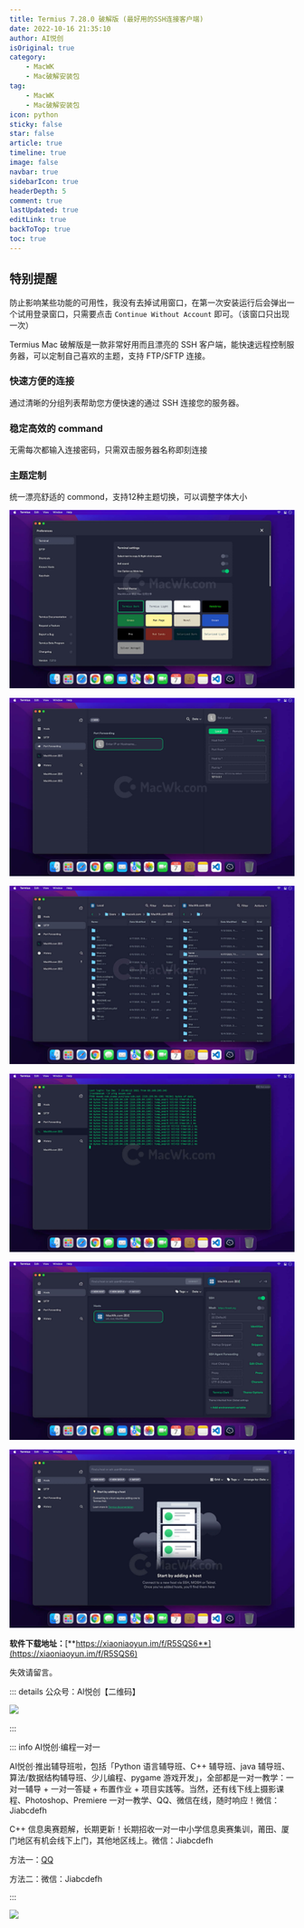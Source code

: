 ```yaml
---
title: Termius 7.28.0 破解版 (最好用的SSH连接客户端)
date: 2022-10-16 21:35:10
author: AI悦创
isOriginal: true
category: 
    - MacWK
    - Mac破解安装包
tag:
    - MacWK
    - Mac破解安装包
icon: python
sticky: false
star: false
article: true
timeline: true
image: false
navbar: true
sidebarIcon: true
headerDepth: 5
comment: true
lastUpdated: true
editLink: true
backToTop: true
toc: true
---
```


## 特别提醒

防止影响某些功能的可用性，我没有去掉试用窗口，在第一次安装运行后会弹出一个试用登录窗口，只需要点击 `Continue Without Account` 即可。（该窗口只出现一次）

 Termius Mac 破解版是一款非常好用而且漂亮的 SSH 客户端，能快速远程控制服务器，可以定制自己喜欢的主题，支持 FTP/SFTP 连接。

### 快速方便的连接

通过清晰的分组列表帮助您方便快速的通过 SSH 连接您的服务器。

### 稳定高效的 command

无需每次都输入连接密码，只需双击服务器名称即刻连接

### 主题定制

统一漂亮舒适的 commond，支持12种主题切换，可以调整字体大小

![img](./01-Termius.assets/202204061649206319347982.jpg)

![](./01-Termius.assets/202204061649206319819246.jpg)

![](./01-Termius.assets/202204061649206319430198.jpg)

![](./01-Termius.assets/202204061649206319292126.jpg)

![](./01-Termius.assets/202204061649206319505436.jpg)

![](./01-Termius.assets/202204061649206319901673.jpg)

**软件下载地址：**[**https://xiaoniaoyun.im/f/R5SQS6**](https://xiaoniaoyun.im/f/R5SQS6)

失效请留言。

::: details 公众号：AI悦创【二维码】

![](/gzh.jpg)

:::

::: info AI悦创·编程一对一

AI悦创·推出辅导班啦，包括「Python 语言辅导班、C++ 辅导班、java 辅导班、算法/数据结构辅导班、少儿编程、pygame 游戏开发」，全部都是一对一教学：一对一辅导 + 一对一答疑 + 布置作业 + 项目实践等。当然，还有线下线上摄影课程、Photoshop、Premiere 一对一教学、QQ、微信在线，随时响应！微信：Jiabcdefh

C++ 信息奥赛题解，长期更新！长期招收一对一中小学信息奥赛集训，莆田、厦门地区有机会线下上门，其他地区线上。微信：Jiabcdefh

方法一：[QQ](http://wpa.qq.com/msgrd?v=3&uin=1432803776&site=qq&menu=yes)

方法二：微信：Jiabcdefh

:::

![](/zsxq.jpg)
